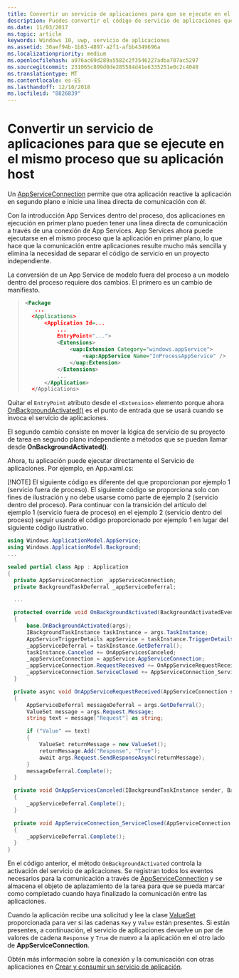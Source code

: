 ```yaml
---
title: Convertir un servicio de aplicaciones para que se ejecute en el mismo proceso que su aplicación host
description: Puedes convertir el código de servicio de aplicaciones que se ejecutaba en un proceso en segundo plano independiente en un código que se ejecute en el mismo proceso que el proveedor de servicios de aplicaciones.
ms.date: 11/03/2017
ms.topic: article
keywords: Windows 10, uwp, servicio de aplicaciones
ms.assetid: 30aef94b-1b83-4897-a2f1-afbb4349696a
ms.localizationpriority: medium
ms.openlocfilehash: a976ac69d289a5582c2f3546227adba707ac5297
ms.sourcegitcommit: 231065c899d0de285584d41e6335251e0c2c4048
ms.translationtype: MT
ms.contentlocale: es-ES
ms.lasthandoff: 12/10/2018
ms.locfileid: "8826839"
---
```

# <a name="convert-an-app-service-to-run-in-the-same-process-as-its-host-app"></a>Convertir un servicio de aplicaciones para que se ejecute en el mismo proceso que su aplicación host

Un [AppServiceConnection](https://msdn.microsoft.com/library/windows/apps/windows.applicationmodel.appservice.appserviceconnection.aspx) permite que otra aplicación reactive la aplicación en segundo plano e inicie una línea directa de comunicación con él.

Con la introducción App Services dentro del proceso, dos aplicaciones en ejecución en primer plano pueden tener una línea directa de comunicación a través de una conexión de App Services. App Services ahora puede ejecutarse en el mismo proceso que la aplicación en primer plano, lo que hace que la comunicación entre aplicaciones resulte mucho más sencilla y elimina la necesidad de separar el código de servicio en un proyecto independiente.

La conversión de un App Service de modelo fuera del proceso a un modelo dentro del proceso requiere dos cambios. El primero es un cambio de manifiesto.

> ```xml
> <Package
>    ...
>   <Applications>
>       <Application Id=...
>           ...
>           EntryPoint="...">
>           <Extensions>
>               <uap:Extension Category="windows.appService">
>                   <uap:AppService Name="InProcessAppService" />
>               </uap:Extension>
>           </Extensions>
>           ...
>       </Application>
>   </Applications>
> ```

Quitar el `EntryPoint` atributo desde el `<Extension>` elemento porque ahora [OnBackgroundActivated()](https://msdn.microsoft.com/library/windows/apps/windows.ui.xaml.application.onbackgroundactivated.aspx) es el punto de entrada que se usará cuando se invoca el servicio de aplicaciones.

El segundo cambio consiste en mover la lógica de servicio de su proyecto de tarea en segundo plano independiente a métodos que se puedan llamar desde **OnBackgroundActivated()**.

Ahora, tu aplicación puede ejecutar directamente el Servicio de aplicaciones. Por ejemplo, en App.xaml.cs:

[!NOTE] El siguiente código es diferente del que proporcionan por ejemplo 1 (servicio fuera de proceso). El siguiente código se proporciona solo con fines de ilustración y no debe usarse como parte de ejemplo 2 (servicio dentro del proceso).  Para continuar con la transición del artículo del ejemplo 1 (servicio fuera de proceso) en el ejemplo 2 (servicio dentro del proceso) seguir usando el código proporcionado por ejemplo 1 en lugar del siguiente código ilustrativo.

``` cs
using Windows.ApplicationModel.AppService;
using Windows.ApplicationModel.Background;
...

sealed partial class App : Application
{
  private AppServiceConnection _appServiceConnection;
  private BackgroundTaskDeferral _appServiceDeferral;

  ...

  protected override void OnBackgroundActivated(BackgroundActivatedEventArgs args)
  {
      base.OnBackgroundActivated(args);
      IBackgroundTaskInstance taskInstance = args.TaskInstance;
      AppServiceTriggerDetails appService = taskInstance.TriggerDetails as AppServiceTriggerDetails;
      _appServiceDeferral = taskInstance.GetDeferral();
      taskInstance.Canceled += OnAppServicesCanceled;
      _appServiceConnection = appService.AppServiceConnection;
      _appServiceConnection.RequestReceived += OnAppServiceRequestReceived;
      _appServiceConnection.ServiceClosed += AppServiceConnection_ServiceClosed;
  }

  private async void OnAppServiceRequestReceived(AppServiceConnection sender, AppServiceRequestReceivedEventArgs args)
  {
      AppServiceDeferral messageDeferral = args.GetDeferral();
      ValueSet message = args.Request.Message;
      string text = message["Request"] as string;

      if ("Value" == text)
      {
          ValueSet returnMessage = new ValueSet();
          returnMessage.Add("Response", "True");
          await args.Request.SendResponseAsync(returnMessage);
      }
      messageDeferral.Complete();
  }

  private void OnAppServicesCanceled(IBackgroundTaskInstance sender, BackgroundTaskCancellationReason reason)
  {
      _appServiceDeferral.Complete();
  }

  private void AppServiceConnection_ServiceClosed(AppServiceConnection sender, AppServiceClosedEventArgs args)
  {
      _appServiceDeferral.Complete();
  }
}
```

En el código anterior, el método `OnBackgroundActivated` controla la activación del servicio de aplicaciones. Se registran todos los eventos necesarios para la comunicación a través de [AppServiceConnection](https://msdn.microsoft.com/library/windows/apps/windows.applicationmodel.appservice.appserviceconnection.aspx) y se almacena el objeto de aplazamiento de la tarea para que se pueda marcar como completado cuando haya finalizado la comunicación entre las aplicaciones.

Cuando la aplicación recibe una solicitud y lee la clase [ValueSet](https://msdn.microsoft.com/library/windows/apps/windows.foundation.collections.valueset.aspx) proporcionada para ver si las cadenas `Key` y `Value` están presentes. Si están presentes, a continuación, el servicio de aplicaciones devuelve un par de valores de cadena `Response` y `True` de nuevo a la aplicación en el otro lado de **AppServiceConnection**.

Obtén más información sobre la conexión y la comunicación con otras aplicaciones en [Crear y consumir un servicio de aplicación](https://msdn.microsoft.com/windows/uwp/launch-resume/how-to-create-and-consume-an-app-service?f=255&MSPPError=-2147217396).
